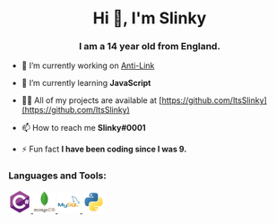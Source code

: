 <h1 align="center">Hi 👋, I'm Slinky</h1>
<h3 align="center">I am a 14 year old from England.</h3>

- 🔭 I’m currently working on [Anti-Link](https://github.com/ItsSlinky/Anti-Link)

- 🌱 I’m currently learning **JavaScript**

- 👨‍💻 All of my projects are available at [https://github.com/ItsSlinky](https://github.com/ItsSlinky)

- 📫 How to reach me **Slinky#0001**

- ⚡ Fun fact **I have been coding since I was 9.**

<p align="left">
</p>

<h3 align="left">Languages and Tools:</h3>
<p align="left"> <a href="https://www.w3schools.com/cs/" target="_blank" rel="noreferrer"> <img src="https://raw.githubusercontent.com/devicons/devicon/master/icons/csharp/csharp-original.svg" alt="csharp" width="40" height="40"/> </a> <a href="https://www.mongodb.com/" target="_blank" rel="noreferrer"> <img src="https://raw.githubusercontent.com/devicons/devicon/master/icons/mongodb/mongodb-original-wordmark.svg" alt="mongodb" width="40" height="40"/> </a> <a href="https://www.mysql.com/" target="_blank" rel="noreferrer"> <img src="https://raw.githubusercontent.com/devicons/devicon/master/icons/mysql/mysql-original-wordmark.svg" alt="mysql" width="40" height="40"/> </a> <a href="https://www.python.org" target="_blank" rel="noreferrer"> <img src="https://raw.githubusercontent.com/devicons/devicon/master/icons/python/python-original.svg" alt="python" width="40" height="40"/> </a> </p>

